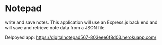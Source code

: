 # Notepad
write and save notes. This application will use an Express.js back end and will save and retrieve note data from a JSON file.


Delpoyed app: https://digitalnotepad567-803eee6f8d03.herokuapp.com/

